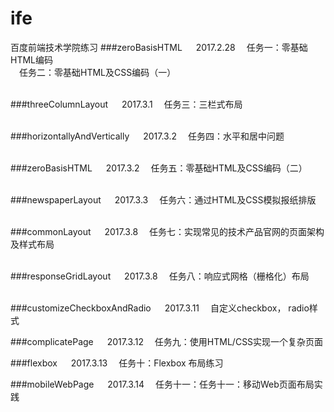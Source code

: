 # ife
百度前端技术学院练习
###zeroBasisHTML &emsp; 2017.2.28
&emsp;任务一：零基础HTML编码<br>
&emsp;任务二：零基础HTML及CSS编码（一）
<br><br>

###threeColumnLayout &emsp;  2017.3.1
&emsp;任务三：三栏式布局
<br><br>

###horizontallyAndVertically &emsp;  2017.3.2
&emsp;任务四：水平和居中问题
<br><br>

###zeroBasisHTML &emsp; 2017.3.2
&emsp;任务五：零基础HTML及CSS编码（二）
<br><br>

###newspaperLayout &emsp; 2017.3.3
&emsp;任务六：通过HTML及CSS模拟报纸排版
<br><br>

###commonLayout &emsp; 2017.3.8
&emsp;任务七：实现常见的技术产品官网的页面架构及样式布局
<br><br>

###responseGridLayout &emsp; 2017.3.8
&emsp;任务八：响应式网格（栅格化）布局
<br><br>

###customizeCheckboxAndRadio &emsp; 2017.3.11
&emsp;自定义checkbox， radio样式

###complicatePage &emsp; 2017.3.12
&emsp;任务九：使用HTML/CSS实现一个复杂页面

###flexbox &emsp; 2017.3.13
&emsp;任务十：Flexbox 布局练习

###mobileWebPage &emsp; 2017.3.14
&emsp;任务十一：任务十一：移动Web页面布局实践
